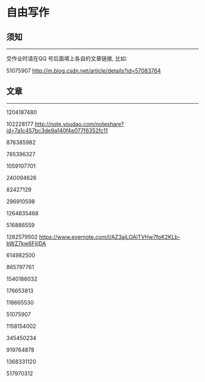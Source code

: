 # 自由写作

## 须知
---

交作业时请在QQ 号后面填上各自的文章链接, 比如:

51075907 http://m.blog.csdn.net/article/details?id=57083764

## 文章
---

1204187480 

102228177  http://note.youdao.com/noteshare?id=7a1c457bc3de9a140f4e077f6352fc11

876385982 

785396327

1059107701

240094626

82427129 

296910598

1264835468 

516886559

1282579502  https://www.evernote.com/l/AZ3ajLOAlTVHw7foK2KLb-bWZ7kw6FjljDA

614982500

865797761

1540186032  

176653813

116665530

51075907 

1158154002

345450234

919764878

1368331120

517970312

